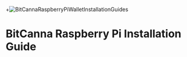 +![BitCannaRaspberryPiWalletInstallationGuides](https://i.imgur.com/qjUSrrd.png)  
# BitCanna Raspberry Pi Installation Guide
